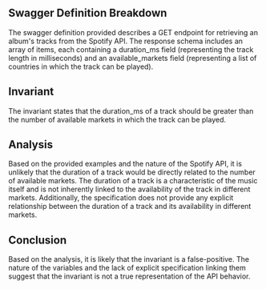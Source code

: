 ## Swagger Definition Breakdown
The swagger definition provided describes a GET endpoint for retrieving an album's tracks from the Spotify API. The response schema includes an array of items, each containing a duration_ms field (representing the track length in milliseconds) and an available_markets field (representing a list of countries in which the track can be played).

## Invariant
The invariant states that the duration_ms of a track should be greater than the number of available markets in which the track can be played.

## Analysis
Based on the provided examples and the nature of the Spotify API, it is unlikely that the duration of a track would be directly related to the number of available markets. The duration of a track is a characteristic of the music itself and is not inherently linked to the availability of the track in different markets. Additionally, the specification does not provide any explicit relationship between the duration of a track and its availability in different markets.

## Conclusion
Based on the analysis, it is likely that the invariant is a false-positive. The nature of the variables and the lack of explicit specification linking them suggest that the invariant is not a true representation of the API behavior.

